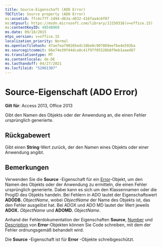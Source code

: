 ```yaml
---
title: Source-Eigenschaft (ADO Error)
TOCTitle: Source property (ADO Error)
ms:assetid: ffc6c77f-1494-d63a-d832-416faa4c6f07
ms:mtpsurl: https://msdn.microsoft.com/library/JJ250316(v=office.15)
ms:contentKeyID: 48548969
ms.date: 09/18/2015
mtps_version: v=office.15
localization_priority: Normal
ms.openlocfilehash: 47ae7ea790265edc10be8c907869eefbe4e593ba
ms.sourcegitcommit: 66e74e39f44dca8c41f97f05528b8f9eb1aaed87
ms.translationtype: MT
ms.contentlocale: de-DE
ms.lasthandoff: 04/27/2021
ms.locfileid: "52061307"
---
```

# <a name="source-property-ado-error"></a>Source-Eigenschaft (ADO Error)


**Gilt für**: Access 2013, Office 2013

Gibt den Namen des Objekts oder der Anwendung an, die einen Fehler ursprünglich generierte.

## <a name="return-value"></a>Rückgabewert

Gibt einen **String**-Wert zurück, der den Namen eines Objekts oder einer Anwendung angibt.

## <a name="remarks"></a>Bemerkungen

Verwenden Sie die **Source** -Eigenschaft für ein [Error](error-object-ado.md)-Objekt, um den Namen des Objekts oder der Anwendung zu ermitteln, die einen Fehler ursprünglich generierte. Dabei kann es sich um den Klassennamen oder die ProgID des Objekts handeln. Bei Fehlern in ADO lautet der Eigenschaftswert **ADODB.** *ObjectName*, wobei *ObjectName* der Name des Objekts ist, das den Fehler ausgelöst hat. Bei ADOX und ADO MD lautet der Wert jeweils **ADOX.** *ObjectName* und **ADOMD.** *ObjectName*.

Anhand der Fehlerdokumentation der Eigenschaften **Source**, [Number](number-property-ado.md) und [Description](description-property-ado.md) von **Error**-Objekten können Sie Code schreiben, mit dem der Fehler ordnungsgemäß behandelt wird.

Die **Source** -Eigenschaft ist für **Error** -Objekte schreibgeschützt.

